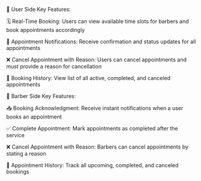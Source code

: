 👤 User Side
Key Features:

🗓 Real-Time Booking: Users can view available time slots for barbers and book appointments accordingly

🔔 Appointment Notifications: Receive confirmation and status updates for all appointments

❌ Cancel Appointment with Reason: Users can cancel appointments and must provide a reason for cancellation

📂 Booking History: View list of all active, completed, and canceled appointments

💇 Barber Side
Key Features:

📥 Booking Acknowledgment: Receive instant notifications when a user books an appointment

✅ Complete Appointment: Mark appointments as completed after the service

❌ Cancel Appointment with Reason: Barbers can cancel appointments by stating a reason

📂 Appointment History: Track all upcoming, completed, and canceled bookings
